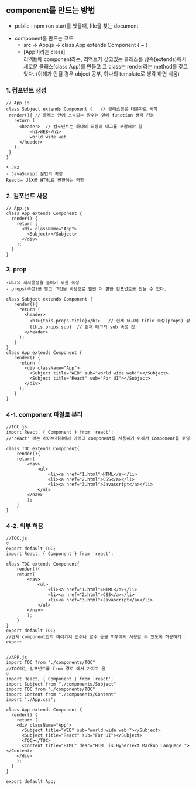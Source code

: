 ## component를 만드는 방법

- public : npm run start를 했을때, file을 찾는 document


* component를 만드는 코드
  - src -> App.js -> class App extends Component { ~ }
  - [App이라는 class]<br>
리액트에 component라는,  리액트가 갖고있는 클래스를 상속(extends)해서 새로운 클래스(class App)를 만들고 
그 class는 render라는 method를 갖고 있다. (이해가 안될 경우 object 공부, 하나의 template로 생각 하면 쉬움)



### 1. 컴포넌트 생성
 ```
// App.js
class Subject extends Component {	// 클래스명은 대문자로 시작
  render(){	// 클래스 안에 소속되는 함수는 앞에 function 생략 가능
    return (
      <header>	// 컴포넌트는 하나의 최상위 태그를 포함해야 함
          <h1>WEB</h1>
          world wide web
      </header>
    );
  }
}

* JSX
- JavaScript 문법의 확장
React는 JSX를 HTML로 변환하는 역할
```

### 2. 컴포넌트 사용
```
// App.js
class App extends Component {
  render() {
    return (
      <div className="App">
        <Subject></Subject>
      </div>
    );
  }
}
```

### 3. prop
 ```
-태그의 재사용성을 높이기 위한 속성
- props(속성)를 받고 그것을 바탕으로 훨씬 더 편한 컴포넌트를 만들 수 있다.

class Subject extends Component {
    render(){
      return (
        <header>
          <h1>{this.props.title}</h1>	// 현재 태그의 title 속성(props) 값
          {this.props.sub}	// 현재 태그의 sub 속성 값
        </header>
      );
    }
}
class App extends Component {
    render() {
      return (
        <div className="App">
          <Subject title="WEB" sub="world wide web!"></Subject>
          <Subject title="React" sub="For UI"></Subject>
        </div>
      );
    }
}
 ```

### 4-1. component 파일로 분리
```
//TOC.js
import React, { Component } from 'react';
//'react' 라는 라이브러리에서 아래의 component를 사용하기 위해서 Component를 로딩

class TOC extends Component{
    render(){
    return(
        <nav>
            <ul>
                <li><a href="1.html">HTML</a></li>
                <li><a href="2.html">CSS</a></li>
                <li><a href="3.html">Javascript</a></li>
            </ul>
        </nav>
        );
    }
}

```

### 4-2. 외부 허용
```
//TOC.js
▽
export default TOC;
import React, { Component } from 'react';

class TOC extends Component{
    render(){
    return(
        <nav>
            <ul>
                <li><a href="1.html">HTML</a></li>
                <li><a href="2.html">CSS</a></li>
                <li><a href="3.html">Javascript</a></li>
            </ul>
        </nav>
        );
    }
}
export default TOC;
//현재 component안의 여러가지 변수나 함수 등을 외부에서 사용할 수 있도록 허용하기 : export


//APP.js
import TOC from "./components/TOC"
//TOC라는 컴포넌트를 from 경로 에서 가지고 옴
▽
import React, { Component } from 'react';
import Subject from "./components/Subject"
import TOC from "./components/TOC"
import Content from "./components/Content"
import './App.css';

class App extends Component {
  render() {
    return (
    <div className="App">
      <Subject title="WEB" sub="world wide web!"></Subject>
      <Subject title="React" sub="For UI"></Subject>
      <TOC></TOC>
      <Content title="HTML" desc="HTML is HyperText Markup Language."></Content>
    </div>
    );
  }
}

export default App;

```

